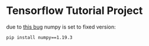 # Tensorflow Tutorial Project

due to [this bug](https://developercommunity.visualstudio.com/content/problem/1207405/fmod-after-an-update-to-windows-2004-is-causing-a.html)
numpy is set to fixed version:
```
pip install numpy==1.19.3 
```